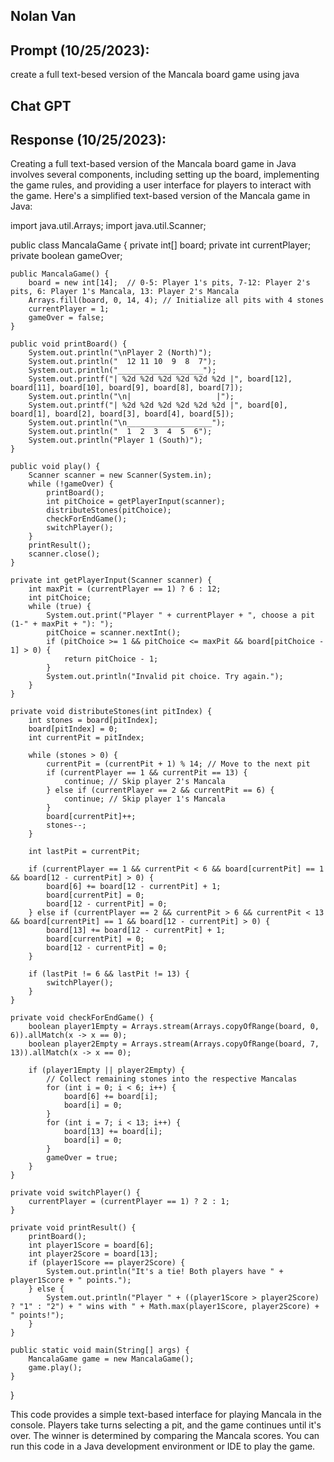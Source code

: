## Nolan Van 
## Prompt (10/25/2023): 
create a full text-besed version of the Mancala board game using java

## Chat GPT
## Response (10/25/2023):

Creating a full text-based version of the Mancala board game in Java involves several components, 
including setting up the board, implementing the game rules, and providing a user interface for 
players to interact with the game. Here's a simplified text-based version of the Mancala game in Java:

import java.util.Arrays;
import java.util.Scanner;

public class MancalaGame {
    private int[] board;
    private int currentPlayer;
    private boolean gameOver;

    public MancalaGame() {
        board = new int[14];  // 0-5: Player 1's pits, 7-12: Player 2's pits, 6: Player 1's Mancala, 13: Player 2's Mancala
        Arrays.fill(board, 0, 14, 4); // Initialize all pits with 4 stones
        currentPlayer = 1;
        gameOver = false;
    }

    public void printBoard() {
        System.out.println("\nPlayer 2 (North)");
        System.out.println("  12 11 10  9  8  7");
        System.out.println("___________________");
        System.out.printf("| %2d %2d %2d %2d %2d %2d |", board[12], board[11], board[10], board[9], board[8], board[7]);
        System.out.println("\n|                   |");
        System.out.printf("| %2d %2d %2d %2d %2d %2d |", board[0], board[1], board[2], board[3], board[4], board[5]);
        System.out.println("\n___________________");
        System.out.println("  1  2  3  4  5  6");
        System.out.println("Player 1 (South)");
    }

    public void play() {
        Scanner scanner = new Scanner(System.in);
        while (!gameOver) {
            printBoard();
            int pitChoice = getPlayerInput(scanner);
            distributeStones(pitChoice);
            checkForEndGame();
            switchPlayer();
        }
        printResult();
        scanner.close();
    }

    private int getPlayerInput(Scanner scanner) {
        int maxPit = (currentPlayer == 1) ? 6 : 12;
        int pitChoice;
        while (true) {
            System.out.print("Player " + currentPlayer + ", choose a pit (1-" + maxPit + "): ");
            pitChoice = scanner.nextInt();
            if (pitChoice >= 1 && pitChoice <= maxPit && board[pitChoice - 1] > 0) {
                return pitChoice - 1;
            }
            System.out.println("Invalid pit choice. Try again.");
        }
    }

    private void distributeStones(int pitIndex) {
        int stones = board[pitIndex];
        board[pitIndex] = 0;
        int currentPit = pitIndex;

        while (stones > 0) {
            currentPit = (currentPit + 1) % 14; // Move to the next pit
            if (currentPlayer == 1 && currentPit == 13) {
                continue; // Skip player 2's Mancala
            } else if (currentPlayer == 2 && currentPit == 6) {
                continue; // Skip player 1's Mancala
            }
            board[currentPit]++;
            stones--;
        }

        int lastPit = currentPit;

        if (currentPlayer == 1 && currentPit < 6 && board[currentPit] == 1 && board[12 - currentPit] > 0) {
            board[6] += board[12 - currentPit] + 1;
            board[currentPit] = 0;
            board[12 - currentPit] = 0;
        } else if (currentPlayer == 2 && currentPit > 6 && currentPit < 13 && board[currentPit] == 1 && board[12 - currentPit] > 0) {
            board[13] += board[12 - currentPit] + 1;
            board[currentPit] = 0;
            board[12 - currentPit] = 0;
        }

        if (lastPit != 6 && lastPit != 13) {
            switchPlayer();
        }
    }

    private void checkForEndGame() {
        boolean player1Empty = Arrays.stream(Arrays.copyOfRange(board, 0, 6)).allMatch(x -> x == 0);
        boolean player2Empty = Arrays.stream(Arrays.copyOfRange(board, 7, 13)).allMatch(x -> x == 0);

        if (player1Empty || player2Empty) {
            // Collect remaining stones into the respective Mancalas
            for (int i = 0; i < 6; i++) {
                board[6] += board[i];
                board[i] = 0;
            }
            for (int i = 7; i < 13; i++) {
                board[13] += board[i];
                board[i] = 0;
            }
            gameOver = true;
        }
    }

    private void switchPlayer() {
        currentPlayer = (currentPlayer == 1) ? 2 : 1;
    }

    private void printResult() {
        printBoard();
        int player1Score = board[6];
        int player2Score = board[13];
        if (player1Score == player2Score) {
            System.out.println("It's a tie! Both players have " + player1Score + " points.");
        } else {
            System.out.println("Player " + ((player1Score > player2Score) ? "1" : "2") + " wins with " + Math.max(player1Score, player2Score) + " points!");
        }
    }

    public static void main(String[] args) {
        MancalaGame game = new MancalaGame();
        game.play();
    }
}

This code provides a simple text-based interface for playing Mancala in the console. 
Players take turns selecting a pit, and the game continues until it's over. 
The winner is determined by comparing the Mancala scores. 
You can run this code in a Java development environment or IDE to play the game.